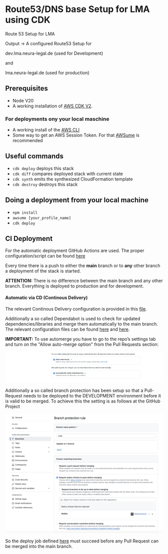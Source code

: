 # Route53/DNS base Setup for LMA using CDK

Route 53 Setup for LMA

Output -> A configured Route53 Setup for

dev.lma.neura-legal.de (used for Development)

and

lma.neura-legal.de (used for production)

## Prerequisites

* Node V20
* A working installation of [AWS CDK V2](https://aws.amazon.com/cdk/).

### For deployments ony your local maschine

* A working install of the [AWS CLI](https://aws.amazon.com/cli/)
* Some way to get an AWS Session Token. For that [AWSume](https://awsu.me) is recommended

## Useful commands

* `cdk deploy`      deploys this stack
* `cdk diff`        compares deployed stack with current state
* `cdk synth`       emits the synthesized CloudFormation template
* `cdk destroy`     destroys this stack

## Doing a deployment from your local machine

- ```npm install```
- ```awsume [your_profile_name]```
- ```cdk deploy```

## CI Deployment

For the automatic deployment GitHub Actions are used. The proper configuration/script can be found [here](.github/workflows/ci.yml)

Every time there is a push to either the **main** branch or to **any** other branch a deployment of the stack is started.

**ATTENTION:** There is no difference between the main branch and any other branch. Everything is deployed to production and for development.

#### Automatic via CD (Continous Delivery)

The relevant Continous Delivery configuration is provided in this [file](.github/workflows/ci.yml).

Additionally a so called Dependabot is used to check for updated dependencies/libraries and merge them automatically to the main branch. The relevant configuration files can be found [here](./.github/dependabot.yml) and [here](./.github/automerge.yml).

**IMPORTANT:** To use automerge you have to  go to the repo’s settings tab and turn on the "Allow auto-merge option" from the Pull Requests section:

![automerge.jpg](./documentation/images/automerge.jpg)

Additionally a so called branch protection has been setup so that a Pull-Request needs to be deployed to the DEVELOPMENT environment before it is valid to be merged. To achieve this the setting is as follows at the GitHub Project

![branch_protection.jpg](./documentation/images/branch_protection.jpg)

So the deploy job defined [here](./.github/workflows/ci.yml) must succeed before any Pull Request can be merged into the main branch.


